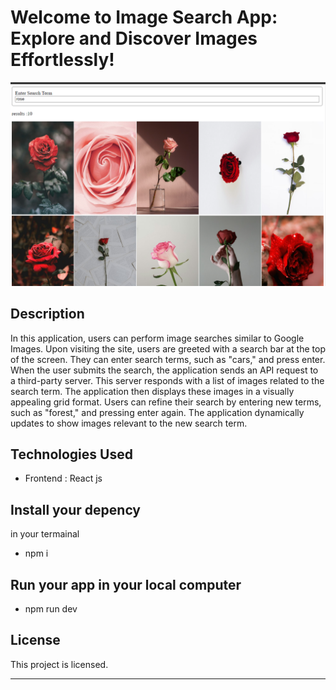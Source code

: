# Welcome to Image Search App: Explore and Discover Images Effortlessly!

<img src="Screenshot 2024-02-07 171243.png"/>

## Description

In this application, users can perform image searches similar to Google Images. Upon visiting the site, users are greeted with a search bar at the top of the screen. They can enter search terms, such as "cars," and press enter. When the user submits the search, the application sends an API request to a third-party server. This server responds with a list of images related to the search term. The application then displays these images in a visually appealing grid format. Users can refine their search by entering new terms, such as "forest," and pressing enter again. The application dynamically updates to show images relevant to the new search term.

## Technologies Used

- Frontend : React js

## Install your depency

in your termainal

- npm i

## Run your app in your local computer

- npm run dev

## License

This project is licensed.

---
 
